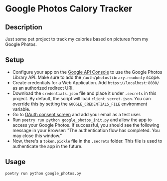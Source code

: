 # Google Photos Calory Tracker

## Description

Just some pet project to track my calories based on pictures from my Google Photos.

## Setup

* Configure your app on the [Google API Console](https://developers.google.com/photos/overview/configure-your-app) to use the Google Photos Library API. Make sure to add the `/auth/photoslibrary.readonly` scope.
* Create credentials for a Web Application. Add `https://localhost:8080/` as an authorized redirect URI.
* Download the `credentials.json` file and place it under `.secrets` in this project. By default, the script will load `client_secret.json`. You can override this by setting the `GOOGLE_CREDENTIALS_FILE` environment variable.
* Go to [OAuth consent screen](https://console.cloud.google.com/apis/credentials/consent) and add your email as a test user.
* Run `poetry run python google_photos_init.py` and allow the app to access your Google Photos. If successful, you should see the following message in your Browser: "The authentication flow has completed. You may close this window."
* Now, there's a `token.pickle` file in the `.secrets` folder. This file is used to authenticate the app in the future.

## Usage

```bash
poetry run python google_photos.py
```
